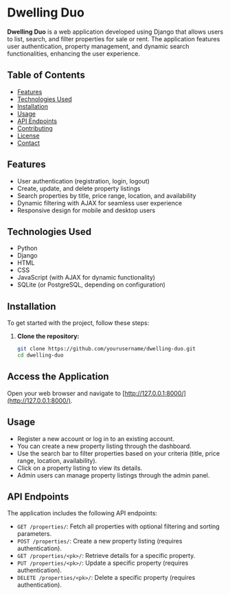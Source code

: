 # Dwelling Duo

**Dwelling Duo** is a web application developed using Django that allows users to list, search, and filter properties for sale or rent. The application features user authentication, property management, and dynamic search functionalities, enhancing the user experience.

## Table of Contents

- [Features](#features)
- [Technologies Used](#technologies-used)
- [Installation](#installation)
- [Usage](#usage)
- [API Endpoints](#api-endpoints)
- [Contributing](#contributing)
- [License](#license)
- [Contact](#contact)

## Features

- User authentication (registration, login, logout)
- Create, update, and delete property listings
- Search properties by title, price range, location, and availability
- Dynamic filtering with AJAX for seamless user experience
- Responsive design for mobile and desktop users

## Technologies Used

- Python
- Django
- HTML
- CSS
- JavaScript (with AJAX for dynamic functionality)
- SQLite (or PostgreSQL, depending on configuration)

## Installation

To get started with the project, follow these steps:

1. **Clone the repository:**

   ```bash
   git clone https://github.com/yourusername/dwelling-duo.git
   cd dwelling-duo
## Access the Application

Open your web browser and navigate to [http://127.0.0.1:8000/](http://127.0.0.1:8000/).

## Usage

- Register a new account or log in to an existing account.
- You can create a new property listing through the dashboard.
- Use the search bar to filter properties based on your criteria (title, price range, location, availability).
- Click on a property listing to view its details.
- Admin users can manage property listings through the admin panel.

## API Endpoints

The application includes the following API endpoints:

- `GET /properties/`: Fetch all properties with optional filtering and sorting parameters.
- `POST /properties/`: Create a new property listing (requires authentication).
- `GET /properties/<pk>/`: Retrieve details for a specific property.
- `PUT /properties/<pk>/`: Update a specific property (requires authentication).
- `DELETE /properties/<pk>/`: Delete a specific property (requires authentication).
